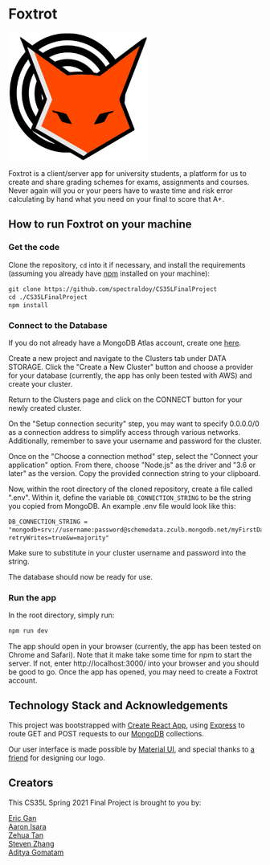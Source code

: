 # Foxtrot

<img src="./public/logo.png" width=278 height=256>

Foxtrot is a client/server app for university students, a platform for us to create and share grading schemes for exams, assignments and courses. Never again will you or your peers have to waste time and risk error calculating by hand what you need on your final to score that A+.

## How to run Foxtrot on your machine

### Get the code

Clone the repository, `cd` into it if necessary, and install the requirements (assuming you already have [npm](https://www.npmjs.com/get-npm) installed on your machine):
```shell
git clone https://github.com/spectraldoy/CS35LFinalProject
cd ./CS35LFinalProject
npm install
```

### Connect to the Database

If you do not already have a MongoDB Atlas account, create one [here](https://www.mongodb.com/).

Create a new project and navigate to the Clusters tab under DATA STORAGE. Click the "Create a New Cluster" button and choose a provider for your database (currently, the app has only been tested with AWS) and create your cluster.

Return to the Clusters page and click on the CONNECT button for your newly created cluster. 

On the "Setup connection security" step, you may want to specify 0.0.0.0/0 as a connection address to simplify access through various networks. Additionally, remember to save your username and password for the cluster.

Once on the "Choose a connection method" step, select the "Connect your application" option. From there, choose "Node.js" as the driver and "3.6 or later" as the version. Copy the provided connection string to your clipboard.

Now, within the root directory of the cloned repository, create a file called ".env". Within it, define the variable `DB_CONNECTION_STRING` to be the string you copied from MongoDB. An example .env file would look like this:
```
DB_CONNECTION_STRING = "mongodb+srv://username:password@schemedata.zculb.mongodb.net/myFirstDatabase?retryWrites=true&w=majority"
```
Make sure to substitute in your cluster username and password into the string.

The database should now be ready for use.

### Run the app

In the root directory, simply run:
```bash
npm run dev
```
The app should open in your browser (currently, the app has been tested on Chrome and Safari). Note that it make take some time for npm to start the server. If not, enter http://localhost:3000/ into your browser and you should be good to go. Once the app has opened, you may need to create a Foxtrot account. 

## Technology Stack and Acknowledgements
This project was bootstrapped with [Create React App](https://github.com/facebook/create-react-app), using [Express](https://expressjs.com/) to route GET and POST requests to our [MongoDB](https://www.mongodb.com/) collections. 

Our user interface is made possible by [Material UI](https://material-ui.com/), and special thanks to [a friend](https://www.instagram.com/zuu_xzsf/) for designing our logo.

## Creators
This CS35L Spring 2021 Final Project is brought to you by:

[Eric Gan](https://github.com/egan8888) \
[Aaron Isara](https://github.com/aaisara12) \
[Zehua Tan](https://github.com/zehuatan) \
[Steven Zhang](https://github.com/steveez123) \
[Aditya Gomatam](https://github.com/spectraldoy)
